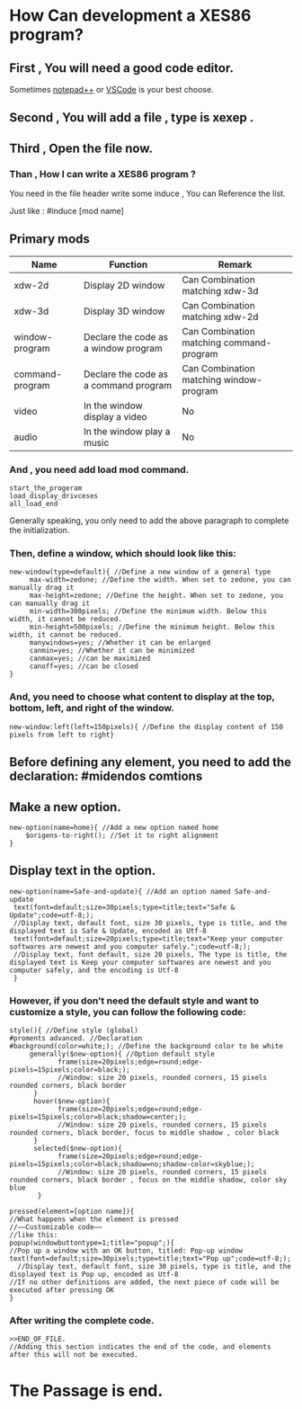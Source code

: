 # How Can development a XES86 program?

## First , You will need a good code editor.

Sometimes [notepad++](https://notepad-plus-plus.org/downloads/) or [VSCode](https://code.visualstudio.com/) is your best choose.

## Second , You will add a file , type is xexep .

## Third , Open the file now.

### Than , How I can write a XES86 program ?

You need in the file header write some induce , You can Reference the list.

Just like : #induce [mod name]

##                                                      Primary mods

| Name            | Function                              | Remark                                   |
| --------------- | ------------------------------------- | ---------------------------------------- |
| xdw-2d          | Display 2D window                     | Can Combination matching xdw-3d          |
| xdw-3d          | Display 3D window                     | Can Combination matching xdw-2d          |
| window-program  | Declare the code as a window program  | Can Combination matching command-program |
| command-program | Declare the code as a command program | Can Combination matching window-program  |
| video           | In the window display a video         | No                                       |
| audio           | In the window play a music            | No                                       |



### And , you need add load mod command.

```
start_the_progeram
load_display_drivceses
all_load_end
```

Generally speaking, you only need to add the above paragraph to complete the initialization.



### Then, define a window, which should look like this:

```
new-window(type=default){ //Define a new window of a general type
     max-width=zedone; //Define the width. When set to zedone, you can manually drag it
     max-height=zedone; //Define the height. When set to zedone, you can manually drag it
     min-width=300pixels; //Define the minimum width. Below this width, it cannot be reduced.
     min-height=500pixels; //Define the minimum height. Below this width, it cannot be reduced.
     manywindows=yes; //Whether it can be enlarged
     canmin=yes; //Whether it can be minimized
     canmax=yes; //can be maximized
     canoff=yes; //can be closed
}
```



### And, you need to choose what content to display at the top, bottom, left, and right of the window.

```
new-window:left(left=150pixels){ //Define the display content of 150 pixels from left to right}
```

## Before defining any element, you need to add the declaration: #midendos comtions

## Make a new option.

```
new-option(name=home){ //Add a new option named home
    $origens-to-right(); //Set it to right alignment
}
```
## Display text in the option.
```
new-option(name=Safe-and-update){ //Add an option named Safe-and-update
 text(font=default;size=30pixels;type=title;text="Safe & Update";code=utf-8;); 
 //Display text, default font, size 30 pixels, type is title, and the displayed text is Safe & Update, encoded as Utf-8
 text(font=default;size=20pixels;type=title;text="Keep your computer softwares are newest and you computer safely.";code=utf-8;);
 //Display text, font default, size 20 pixels, The type is title, the displayed text is Keep your computer softwares are newest and you computer safely, and the encoding is Utf-8
 }
```

### However, if you don't need the default style and want to customize a style, you can follow the following code:

```
style(){ //Define style (global)
#proments advanced. //Declaration
#background(color=white;); //Define the background color to be white
     generally($new-option){ //Option default style
            frame(size=20pixels;edge=round;edge-pixels=15pixels;color=black;); 
            //Window: size 20 pixels, rounded corners, 15 pixels rounded corners, black border
      }
      hover($new-option){
            frame(size=20pixels;edge=round;edge-pixels=15pixels;color=black;shadow=center;);
            //Window: size 20 pixels, rounded corners, 15 pixels rounded corners, black border, focus to middle shadow , color black
      }
      selected($new-option){
            frame(size=20pixels;edge=round;edge-pixels=15pixels;color=black;shadow=no;shadow-color=skyblue;);
            //Window: size 20 pixels, rounded corners, 15 pixels rounded corners, black border , focus on the middle shadow, color sky blue
       }
```

```
pressed(element=[option name]){
//What happens when the element is pressed
//——Customizable code——
//like this:
popup(windowbuttontype=1;title="popup";){
//Pop up a window with an OK button, titled: Pop-up window
text(font=default;size=30pixels;type=title;text="Pop up";code=utf-8;);
  //Display text, default font, size 30 pixels, type is title, and the displayed text is Pop up, encoded as Utf-8
//If no other definitions are added, the next piece of code will be executed after pressing OK
}
```

### After writing the complete code.

```
>>END_OF_FILE.
//Adding this section indicates the end of the code, and elements after this will not be executed.
```

# The Passage is end.
